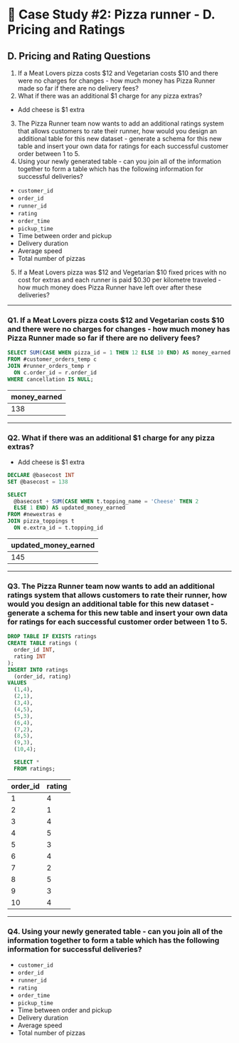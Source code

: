 # :pizza: Case Study #2: Pizza runner - D. Pricing and Ratings

## D. Pricing and Rating Questions

1. If a Meat Lovers pizza costs $12 and Vegetarian costs $10 and there were no charges for changes - how much money has Pizza Runner made so far if there are no delivery fees?
2. What if there was an additional $1 charge for any pizza extras?
- Add cheese is $1 extra
3. The Pizza Runner team now wants to add an additional ratings system that allows customers to rate their runner, how would you design an additional table for this new dataset - generate a schema for this new table and insert your own data for ratings for each successful customer order between 1 to 5.
4. Using your newly generated table - can you join all of the information together to form a table which has the following information for successful deliveries?
- `customer_id`
- `order_id`
- `runner_id`
- `rating`
- `order_time`
- `pickup_time`
- Time between order and pickup
- Delivery duration
- Average speed
- Total number of pizzas
5. If a Meat Lovers pizza was $12 and Vegetarian $10 fixed prices with no cost for extras and each runner is paid $0.30 per kilometre traveled - how much money does Pizza Runner have left over after these deliveries?

***

### Q1. If a Meat Lovers pizza costs $12 and Vegetarian costs $10 and there were no charges for changes - how much money has Pizza Runner made so far if there are no delivery fees?

````sql
SELECT SUM(CASE WHEN pizza_id = 1 THEN 12 ELSE 10 END) AS money_earned
FROM #customer_orders_temp c
JOIN #runner_orders_temp r
  ON c.order_id = r.order_id
WHERE cancellation IS NULL;
````

| money_earned |
| ------------ |
| 138          |

***

### Q2. What if there was an additional $1 charge for any pizza extras?
- Add cheese is $1 extra

````sql
DECLARE @basecost INT
SET @basecost = 138

SELECT
  @basecost + SUM(CASE WHEN t.topping_name = 'Cheese' THEN 2 
  ELSE 1 END) AS updated_money_earned
FROM #newextras e 
JOIN pizza_toppings t 
  ON e.extra_id = t.topping_id
````

| updated_money_earned |
| -------------------- |
| 145                  |

***

### Q3. The Pizza Runner team now wants to add an additional ratings system that allows customers to rate their runner, how would you design an additional table for this new dataset - generate a schema for this new table and insert your own data for ratings for each successful customer order between 1 to 5.

````sql
DROP TABLE IF EXISTS ratings
CREATE TABLE ratings (
  order_id INT,
  rating INT
);
INSERT INTO ratings 
  (order_id, rating)
VALUES
  (1,4),
  (2,1),
  (3,4),
  (4,5),
  (5,3),
  (6,4),
  (7,2),
  (8,5),
  (9,3),
  (10,4);

  SELECT *
  FROM ratings;
````

| order_id | rating |
| -------- | ------ |
| 1        | 4      |
| 2        | 1      |
| 3        | 4      |
| 4        | 5      |
| 5        | 3      |
| 6        | 4      |
| 7        | 2      |
| 8        | 5      |
| 9        | 3      |
| 10       | 4      |

***

### Q4. Using your newly generated table - can you join all of the information together to form a table which has the following information for successful deliveries?
- `customer_id`
- `order_id`
- `runner_id`
- `rating`
- `order_time`
- `pickup_time`
- Time between order and pickup
- Delivery duration
- Average speed
- Total number of pizzas

````sql

````
